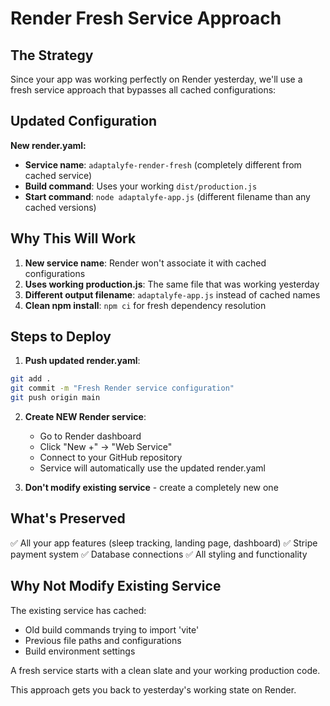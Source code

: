 # Render Fresh Service Approach

## The Strategy

Since your app was working perfectly on Render yesterday, we'll use a fresh service approach that bypasses all cached configurations:

## Updated Configuration

**New render.yaml:**
- **Service name**: `adaptalyfe-render-fresh` (completely different from cached service)
- **Build command**: Uses your working `dist/production.js` 
- **Start command**: `node adaptalyfe-app.js` (different filename than any cached versions)

## Why This Will Work

1. **New service name**: Render won't associate it with cached configurations
2. **Uses working production.js**: The same file that was working yesterday
3. **Different output filename**: `adaptalyfe-app.js` instead of cached names
4. **Clean npm install**: `npm ci` for fresh dependency resolution

## Steps to Deploy

1. **Push updated render.yaml**:
```bash
git add .
git commit -m "Fresh Render service configuration"
git push origin main
```

2. **Create NEW Render service**:
   - Go to Render dashboard
   - Click "New +" → "Web Service"
   - Connect to your GitHub repository
   - Service will automatically use the updated render.yaml

3. **Don't modify existing service** - create a completely new one

## What's Preserved

✅ All your app features (sleep tracking, landing page, dashboard)
✅ Stripe payment system
✅ Database connections
✅ All styling and functionality

## Why Not Modify Existing Service

The existing service has cached:
- Old build commands trying to import 'vite'
- Previous file paths and configurations
- Build environment settings

A fresh service starts with a clean slate and your working production code.

This approach gets you back to yesterday's working state on Render.